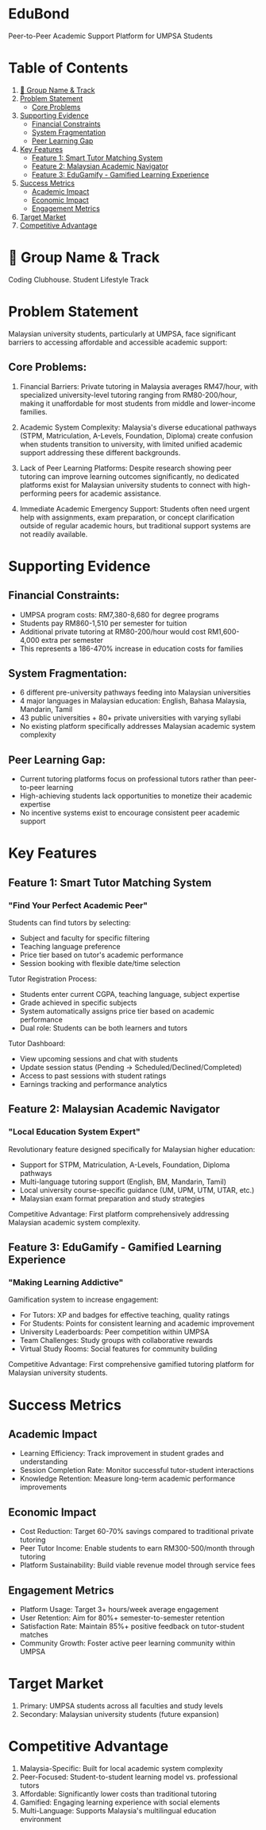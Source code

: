 # EduBond
Peer-to-Peer Academic Support Platform for UMPSA Students

# Table of Contents
1. [🎯 Group Name & Track](#-group-name--track)
2. [Problem Statement](#problem-statement)
   - [Core Problems](#core-problems)
3. [Supporting Evidence](#supporting-evidence)
   - [Financial Constraints](#financial-constraints)
   - [System Fragmentation](#system-fragmentation)
   - [Peer Learning Gap](#peer-learning-gap)
4. [Key Features](#key-features)
   - [Feature 1: Smart Tutor Matching System](#feature-1-smart-tutor-matching-system)
   - [Feature 2: Malaysian Academic Navigator](#feature-2-malaysian-academic-navigator)
   - [Feature 3: EduGamify - Gamified Learning Experience](#feature-3-edugamify---gamified-learning-experience)
5. [Success Metrics](#success-metrics)
   - [Academic Impact](#academic-impact)
   - [Economic Impact](#economic-impact)
   - [Engagement Metrics](#engagement-metrics)
6. [Target Market](#target-market)
7. [Competitive Advantage](#competitive-advantage)


# 🎯 Group Name & Track
Coding Clubhouse. Student Lifestyle Track

# Problem Statement
Malaysian university students, particularly at UMPSA, face significant barriers to accessing affordable and accessible academic support:

## Core Problems:
1. Financial Barriers:
   Private tutoring in Malaysia averages RM47/hour, with specialized university-level tutoring ranging from RM80-200/hour, making it unaffordable for most students from middle and lower-income families.
   
2. Academic System Complexity:
   Malaysia's diverse educational pathways (STPM, Matriculation, A-Levels, Foundation, Diploma) create confusion when students transition to university, with limited unified academic support addressing these different backgrounds.
   
3. Lack of Peer Learning Platforms:
   Despite research showing peer tutoring can improve learning outcomes significantly, no dedicated platforms exist for Malaysian university students to connect with high-performing peers for academic assistance.
   
4. Immediate Academic Emergency Support:
   Students often need urgent help with assignments, exam preparation, or concept clarification outside of regular academic hours, but traditional support systems are not readily available.

# Supporting Evidence
## Financial Constraints:
- UMPSA program costs: RM7,380-8,680 for degree programs
- Students pay RM860-1,510 per semester for tuition
- Additional private tutoring at RM80-200/hour would cost RM1,600-4,000 extra per semester
- This represents a 186-470% increase in education costs for families

## System Fragmentation:
- 6 different pre-university pathways feeding into Malaysian universities
- 4 major languages in Malaysian education: English, Bahasa Malaysia, Mandarin, Tamil
- 43 public universities + 80+ private universities with varying syllabi
- No existing platform specifically addresses Malaysian academic system complexity

## Peer Learning Gap:
- Current tutoring platforms focus on professional tutors rather than peer-to-peer learning
- High-achieving students lack opportunities to monetize their academic expertise
- No incentive systems exist to encourage consistent peer academic support


# Key Features
## Feature 1: Smart Tutor Matching System
### "Find Your Perfect Academic Peer"

Students can find tutors by selecting:
- Subject and faculty for specific filtering
- Teaching language preference
- Price tier based on tutor's academic performance
- Session booking with flexible date/time selection

Tutor Registration Process:
- Students enter current CGPA, teaching language, subject expertise
- Grade achieved in specific subjects
- System automatically assigns price tier based on academic performance
- Dual role: Students can be both learners and tutors

Tutor Dashboard:
- View upcoming sessions and chat with students
- Update session status (Pending → Scheduled/Declined/Completed)
- Access to past sessions with student ratings
- Earnings tracking and performance analytics

## Feature 2: Malaysian Academic Navigator
### "Local Education System Expert"

Revolutionary feature designed specifically for Malaysian higher education:
- Support for STPM, Matriculation, A-Levels, Foundation, Diploma pathways
- Multi-language tutoring support (English, BM, Mandarin, Tamil)
- Local university course-specific guidance (UM, UPM, UTM, UTAR, etc.)
- Malaysian exam format preparation and study strategies

Competitive Advantage: First platform comprehensively addressing Malaysian academic system complexity.

## Feature 3: EduGamify - Gamified Learning Experience
### "Making Learning Addictive"

Gamification system to increase engagement:
- For Tutors: XP and badges for effective teaching, quality ratings
- For Students: Points for consistent learning and academic improvement
- University Leaderboards: Peer competition within UMPSA
- Team Challenges: Study groups with collaborative rewards
- Virtual Study Rooms: Social features for community building

Competitive Advantage: First comprehensive gamified tutoring platform for Malaysian university students.

# Success Metrics

## Academic Impact
- Learning Efficiency: Track improvement in student grades and understanding
- Session Completion Rate: Monitor successful tutor-student interactions
- Knowledge Retention: Measure long-term academic performance improvements

## Economic Impact
- Cost Reduction: Target 60-70% savings compared to traditional private tutoring
- Peer Tutor Income: Enable students to earn RM300-500/month through tutoring
- Platform Sustainability: Build viable revenue model through service fees

## Engagement Metrics
- Platform Usage: Target 3+ hours/week average engagement
- User Retention: Aim for 80%+ semester-to-semester retention
- Satisfaction Rate: Maintain 85%+ positive feedback on tutor-student matches
- Community Growth: Foster active peer learning community within UMPSA

# Target Market
1. Primary: UMPSA students across all faculties and study levels
2. Secondary: Malaysian university students (future expansion)

# Competitive Advantage
1. Malaysia-Specific: Built for local academic system complexity
2. Peer-Focused: Student-to-student learning model vs. professional tutors
3. Affordable: Significantly lower costs than traditional tutoring
4. Gamified: Engaging learning experience with social elements
5. Multi-Language: Supports Malaysia's multilingual education environment
